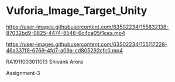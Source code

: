 # Vuforia_Image_Target_Unity



https://user-images.githubusercontent.com/63502234/155832138-87032bd9-0825-4474-8546-6c4ce05f1cea.mp4




https://user-images.githubusercontent.com/63502234/155117228-46a337f8-6769-4fd7-a09a-cd805292cfc0.mp4


RA1911003011013  Shivank Arora

Assignment-3

